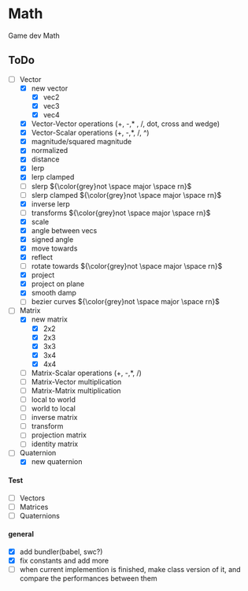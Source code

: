 # Math

Game dev Math

## ToDo

- [ ] Vector
  - [x] new vector
    - [x] vec2
    - [x] vec3
    - [x] vec4
  - [x] Vector-Vector operations (+, -,\* , /, dot, cross and wedge)
  - [x] Vector-Scalar operations (+, -,\*, /, ^)
  - [x] magnitude/squared magnitude
  - [x] normalized
  - [x] distance
  - [x] lerp
  - [x] lerp clamped
  - [ ] slerp ${\color{grey}not \space major \space rn}$
  - [ ] slerp clamped ${\color{grey}not \space major \space rn}$
  - [x] inverse lerp
  - [ ] transforms ${\color{grey}not \space major \space rn}$
  - [x] scale
  - [x] angle between vecs
  - [x] signed angle
  - [x] move towards
  - [x] reflect
  - [ ] rotate towards ${\color{grey}not \space major \space rn}$
  - [x] project
  - [x] project on plane
  - [x] smooth damp
  - [ ] bezier curves ${\color{grey}not \space major \space rn}$
- [ ] Matrix
  - [x] new matrix
    - [x] 2x2
    - [x] 2x3
    - [x] 3x3
    - [x] 3x4
    - [x] 4x4
  - [ ] Matrix-Scalar operations (+, -,\*, /)
  - [ ] Matrix-Vector multiplication
  - [ ] Matrix-Matrix multiplication
  - [ ] local to world
  - [ ] world to local
  - [ ] inverse matrix
  - [ ] transform
  - [ ] projection matrix
  - [ ] identity matrix
- [ ] Quaternion
  - [x] new quaternion

#### Test

- [ ] Vectors
- [ ] Matrices
- [ ] Quaternions

#### general

- [x] add bundler(babel, swc?)
- [x] fix constants and add more
- [ ] when current implemention is finished, make class version of it, and compare the performances between them
